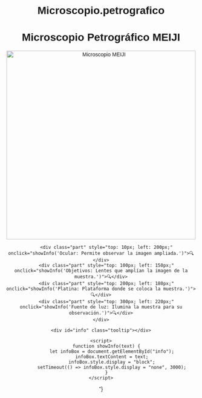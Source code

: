 # Microscopio.petrografico
<!DOCTYPE html>
<html lang="es">
<head>
    <meta charset="UTF-8">
    <meta name="viewport" content="width=device-width, initial-scale=1.0">
    <title>Microscopio Petrográfico MEIJI</title>
    <style>
        body {
            font-family: Arial, sans-serif;
            text-align: center;
        }
        .container {
            position: relative;
            display: inline-block;
        }
        .part {
            position: absolute;
            background: rgba(255, 255, 255, 0.8);
            padding: 5px;
            border-radius: 5px;
            cursor: pointer;
        }
        .tooltip {
            display: none;
            position: absolute;
            background: black;
            color: white;
            padding: 5px;
            border-radius: 5px;
        }
    </style>
</head>
<body>
    <h1>Microscopio Petrográfico MEIJI</h1>
    <div class="container">
        <img src="https://upload.wikimedia.org/wikipedia/commons/5/50/Petrographic_Microscope.jpg" alt="Microscopio MEIJI" width="500">
        
        <div class="part" style="top: 10px; left: 200px;" onclick="showInfo('Ocular: Permite observar la imagen ampliada.')">🔍</div>
        <div class="part" style="top: 100px; left: 150px;" onclick="showInfo('Objetivos: Lentes que amplían la imagen de la muestra.')">🔍</div>
        <div class="part" style="top: 200px; left: 180px;" onclick="showInfo('Platina: Plataforma donde se coloca la muestra.')">🔍</div>
        <div class="part" style="top: 300px; left: 220px;" onclick="showInfo('Fuente de luz: Ilumina la muestra para su observación.')">🔍</div>
    </div>
    
    <div id="info" class="tooltip"></div>
    
    <script>
        function showInfo(text) {
            let infoBox = document.getElementById("info");
            infoBox.textContent = text;
            infoBox.style.display = "block";
            setTimeout(() => infoBox.style.display = "none", 3000);
        }
    </script>
</body>
</html>"}
